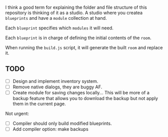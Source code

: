 I think a good term for explaining the folder and file structure of this repository is thinking of it as a studio. A studio where you createa `blueprints` and have a `module` collection at hand.

Each `blueprint` specifies which `modules` it will need.

Each `blueprint` is in charge of defining the initial contents of the `room`.

When running the `build.js` script, it will generate the built `room` and replace it.

## TODO
- [ ] Design and implement inventory system.
- [ ] Remove native dialogs, they are buggy AF.
- [ ] Create module for saving changes locally...
      This will be more of a backup feature that allows you to download the backup but not apply them in the current page.
 
Not urgent:
- [ ] Compiler should only build modified blueprints.
- [ ] Add compiler option: make backups